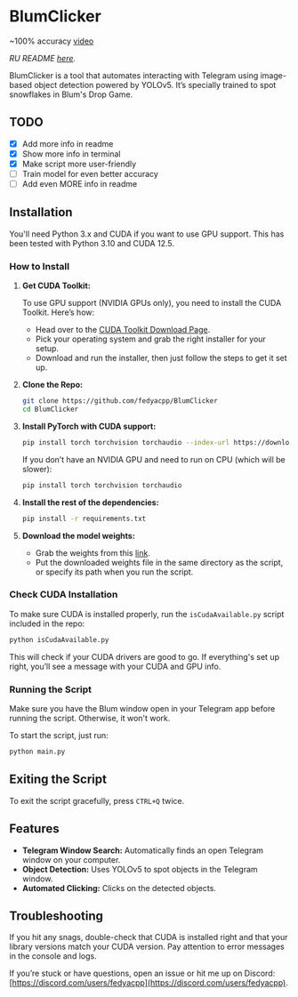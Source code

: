# BlumClicker

~100% accuracy [video](https://photos.app.goo.gl/YBA8ETyRXX5Evym99)

*RU README [here](https://github.com/fedyacpp/BlumClicker/blob/main/README_ru.md).*

BlumClicker is a tool that automates interacting with Telegram using image-based object detection powered by YOLOv5. It’s specially trained to spot snowflakes in Blum's Drop Game.

## TODO

- [x] Add more info in readme
- [x] Show more info in terminal
- [x] Make script more user-friendly
- [ ] Train model for even better accuracy
- [ ] Add even MORE info in readme

## Installation

You'll need Python 3.x and CUDA if you want to use GPU support. This has been tested with Python 3.10 and CUDA 12.5.

### How to Install

1. **Get CUDA Toolkit:**

   To use GPU support (NVIDIA GPUs only), you need to install the CUDA Toolkit. Here’s how:

   - Head over to the [CUDA Toolkit Download Page](https://developer.nvidia.com/cuda-downloads).
   - Pick your operating system and grab the right installer for your setup.
   - Download and run the installer, then just follow the steps to get it set up.

2. **Clone the Repo:**
   ```bash
   git clone https://github.com/fedyacpp/BlumClicker
   cd BlumClicker
   ```

3. **Install PyTorch with CUDA support:**
   ```bash
   pip install torch torchvision torchaudio --index-url https://download.pytorch.org/whl/cu121
   ```

   If you don’t have an NVIDIA GPU and need to run on CPU (which will be slower):
   ```bash
   pip install torch torchvision torchaudio
   ```

4. **Install the rest of the dependencies:**
   ```bash
   pip install -r requirements.txt
   ```

5. **Download the model weights:**
   - Grab the weights from this [link](https://drive.google.com/file/d/1lUTl4GulseoWs_vhPnYp0qkIYaumKMNg/view?usp=sharing).
   - Put the downloaded weights file in the same directory as the script, or specify its path when you run the script.

### Check CUDA Installation

To make sure CUDA is installed properly, run the `isCudaAvailable.py` script included in the repo:

```bash
python isCudaAvailable.py
```

This will check if your CUDA drivers are good to go. If everything's set up right, you’ll see a message with your CUDA and GPU info.

### Running the Script

Make sure you have the Blum window open in your Telegram app before running the script. Otherwise, it won't work.

To start the script, just run:
```bash
python main.py
```

## Exiting the Script

To exit the script gracefully, press `CTRL+Q` twice.

## Features

- **Telegram Window Search:** Automatically finds an open Telegram window on your computer.
- **Object Detection:** Uses YOLOv5 to spot objects in the Telegram window.
- **Automated Clicking:** Clicks on the detected objects.

## Troubleshooting

If you hit any snags, double-check that CUDA is installed right and that your library versions match your CUDA version. Pay attention to error messages in the console and logs.

If you’re stuck or have questions, open an issue or hit me up on Discord: [https://discord.com/users/fedyacpp](https://discord.com/users/fedyacpp).
